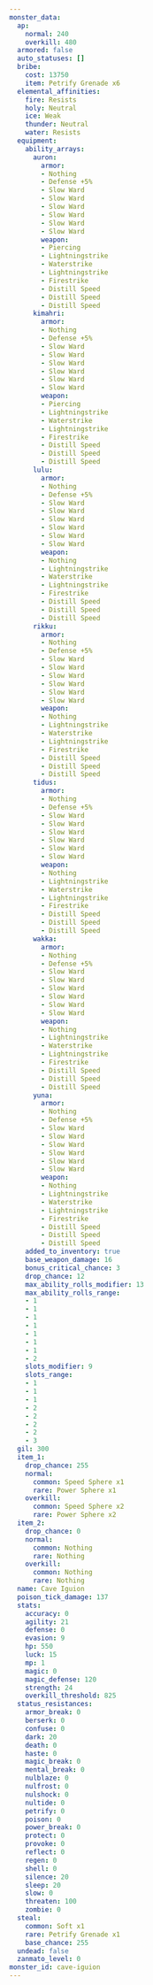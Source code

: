 ```yaml
---
monster_data:
  ap:
    normal: 240
    overkill: 480
  armored: false
  auto_statuses: []
  bribe:
    cost: 13750
    item: Petrify Grenade x6
  elemental_affinities:
    fire: Resists
    holy: Neutral
    ice: Weak
    thunder: Neutral
    water: Resists
  equipment:
    ability_arrays:
      auron:
        armor:
        - Nothing
        - Defense +5%
        - Slow Ward
        - Slow Ward
        - Slow Ward
        - Slow Ward
        - Slow Ward
        - Slow Ward
        weapon:
        - Piercing
        - Lightningstrike
        - Waterstrike
        - Lightningstrike
        - Firestrike
        - Distill Speed
        - Distill Speed
        - Distill Speed
      kimahri:
        armor:
        - Nothing
        - Defense +5%
        - Slow Ward
        - Slow Ward
        - Slow Ward
        - Slow Ward
        - Slow Ward
        - Slow Ward
        weapon:
        - Piercing
        - Lightningstrike
        - Waterstrike
        - Lightningstrike
        - Firestrike
        - Distill Speed
        - Distill Speed
        - Distill Speed
      lulu:
        armor:
        - Nothing
        - Defense +5%
        - Slow Ward
        - Slow Ward
        - Slow Ward
        - Slow Ward
        - Slow Ward
        - Slow Ward
        weapon:
        - Nothing
        - Lightningstrike
        - Waterstrike
        - Lightningstrike
        - Firestrike
        - Distill Speed
        - Distill Speed
        - Distill Speed
      rikku:
        armor:
        - Nothing
        - Defense +5%
        - Slow Ward
        - Slow Ward
        - Slow Ward
        - Slow Ward
        - Slow Ward
        - Slow Ward
        weapon:
        - Nothing
        - Lightningstrike
        - Waterstrike
        - Lightningstrike
        - Firestrike
        - Distill Speed
        - Distill Speed
        - Distill Speed
      tidus:
        armor:
        - Nothing
        - Defense +5%
        - Slow Ward
        - Slow Ward
        - Slow Ward
        - Slow Ward
        - Slow Ward
        - Slow Ward
        weapon:
        - Nothing
        - Lightningstrike
        - Waterstrike
        - Lightningstrike
        - Firestrike
        - Distill Speed
        - Distill Speed
        - Distill Speed
      wakka:
        armor:
        - Nothing
        - Defense +5%
        - Slow Ward
        - Slow Ward
        - Slow Ward
        - Slow Ward
        - Slow Ward
        - Slow Ward
        weapon:
        - Nothing
        - Lightningstrike
        - Waterstrike
        - Lightningstrike
        - Firestrike
        - Distill Speed
        - Distill Speed
        - Distill Speed
      yuna:
        armor:
        - Nothing
        - Defense +5%
        - Slow Ward
        - Slow Ward
        - Slow Ward
        - Slow Ward
        - Slow Ward
        - Slow Ward
        weapon:
        - Nothing
        - Lightningstrike
        - Waterstrike
        - Lightningstrike
        - Firestrike
        - Distill Speed
        - Distill Speed
        - Distill Speed
    added_to_inventory: true
    base_weapon_damage: 16
    bonus_critical_chance: 3
    drop_chance: 12
    max_ability_rolls_modifier: 13
    max_ability_rolls_range:
    - 1
    - 1
    - 1
    - 1
    - 1
    - 1
    - 1
    - 2
    slots_modifier: 9
    slots_range:
    - 1
    - 1
    - 1
    - 2
    - 2
    - 2
    - 2
    - 3
  gil: 300
  item_1:
    drop_chance: 255
    normal:
      common: Speed Sphere x1
      rare: Power Sphere x1
    overkill:
      common: Speed Sphere x2
      rare: Power Sphere x2
  item_2:
    drop_chance: 0
    normal:
      common: Nothing
      rare: Nothing
    overkill:
      common: Nothing
      rare: Nothing
  name: Cave Iguion
  poison_tick_damage: 137
  stats:
    accuracy: 0
    agility: 21
    defense: 0
    evasion: 9
    hp: 550
    luck: 15
    mp: 1
    magic: 0
    magic_defense: 120
    strength: 24
    overkill_threshold: 825
  status_resistances:
    armor_break: 0
    berserk: 0
    confuse: 0
    dark: 20
    death: 0
    haste: 0
    magic_break: 0
    mental_break: 0
    nulblaze: 0
    nulfrost: 0
    nulshock: 0
    nultide: 0
    petrify: 0
    poison: 0
    power_break: 0
    protect: 0
    provoke: 0
    reflect: 0
    regen: 0
    shell: 0
    silence: 20
    sleep: 20
    slow: 0
    threaten: 100
    zombie: 0
  steal:
    common: Soft x1
    rare: Petrify Grenade x1
    base_chance: 255
  undead: false
  zanmato_level: 0
monster_id: cave-iguion
---
```

